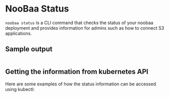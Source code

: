 # NooBaa Status

`noobaa status` is a CLI command that checks the status of your noobaa deployment and provides information for admins such as how to connect S3 applications.

## Sample output

```

```

## Getting the information from kubernetes API

Here are some examples of how the status information can be accessed using kubectl:

```bash

```
